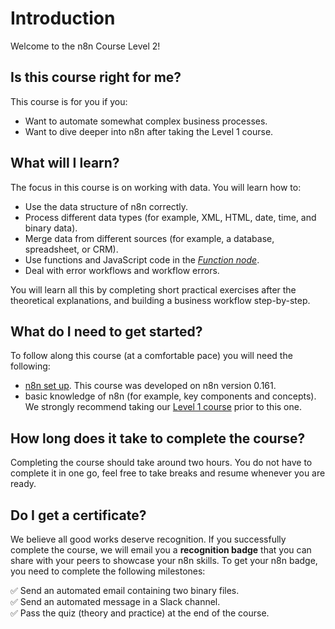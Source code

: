 # Introduction

Welcome to the n8n Course Level 2!

## Is this course right for me?

This course is for you if you:

- Want to automate somewhat complex business processes.
- Want to dive deeper into n8n after taking the Level 1 course.

## What will I learn?

The focus in this course is on working with data. You will learn how to:

- Use the data structure of n8n correctly.
- Process different data types (for example, XML, HTML, date, time, and binary data).
- Merge data from different sources (for example, a database, spreadsheet, or CRM).
- Use functions and JavaScript code in the [*Function node*](integrations/nodes/n8n-nodes-base.function/).
- Deal with error workflows and workflow errors.

You will learn all this by completing short practical exercises after the theoretical explanations, and building a business workflow step-by-step.

## What do I need to get started?

To follow along this course (at a comfortable pace) you will need the following:

- [n8n set up](https://docs.n8n.io/getting-started/installation/). This course was developed on n8n version 0.161.
- basic knowledge of n8n (for example, key components and concepts). We strongly recommend taking our [Level 1 course](/courses/level-one/) prior to this one.

## How long does it take to complete the course?

Completing the course should take around two hours. You do not have to complete it in one go, feel free to take breaks and resume whenever you are ready.

## Do I get a certificate?

We believe all good works deserve recognition. If you successfully complete the course, we will email you a **recognition badge** that you can share with your peers to showcase your n8n skills. To get your n8n badge, you need to complete the following milestones:

✅ Send an automated email containing two binary files.<br/>
✅ Send an automated message in a Slack channel.<br/>
✅ Pass the quiz (theory and practice) at the end of the course.
